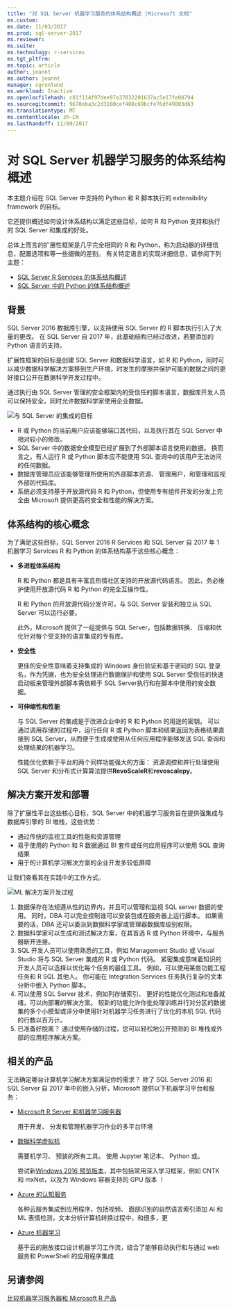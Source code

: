 ```yaml
---
title: "对 SQL Server 机器学习服务的体系结构概述 |Microsoft 文档"
ms.custom: 
ms.date: 11/03/2017
ms.prod: sql-server-2017
ms.reviewer: 
ms.suite: 
ms.technology: r-services
ms.tgt_pltfrm: 
ms.topic: article
author: jeannt
ms.author: jeannt
manager: cgronlund
ms.workload: Inactive
ms.openlocfilehash: c81f114f97dee97a37832201637ac5e17fe08794
ms.sourcegitcommit: 9678eba3c2d3100cef408c69bcfe76df49803d63
ms.translationtype: MT
ms.contentlocale: zh-CN
ms.lasthandoff: 11/09/2017
---
```

# <a name="architecture-overview-for-sql-server-machine-learning-services"></a>对 SQL Server 机器学习服务的体系结构概述 

本主题介绍在 SQL Server 中支持的 Python 和 R 脚本执行的 extensibility framework 的目标。

它还提供概述如何设计体系结构以满足这些目标，如何 R 和 Python 支持和执行的 SQL Server 和集成的好处。

总体上而言的扩展性框架是几乎完全相同的 R 和 Python，称为启动器的详细信息，配置选项和等一些细微的差别。 有关特定语言的实现详细信息，请参阅下列主题：

- [SQL Server R Services 的体系结构概述](r/architecture-overview-sql-server-r.md)
- [SQL Server 中的 Python 的体系结构概述](python/architecture-overview-sql-server-python.md)


## <a name="background"></a>背景

SQL Server 2016 数据库引擎，以支持使用 SQL Server 的 R 脚本执行引入了大量的更改。 在 SQL Server 自 2017 年，此基础结构已经过改进，若要添加的 Python 语言的支持。

扩展性框架的目标是创建 SQL Server 和数据科学语言，如 R 和 Python，同时可以减少数据科学解决方案移到生产环境，时发生的摩擦并保护可能的数据之间的更好接口公开在数据科学开发过程中。

通过执行由 SQL Server 管理的安全框架内的受信任的脚本语言，数据库开发人员可以保持安全，同时允许数据科学家使用企业数据。

  ![与 SQL Server 的集成的目标](media/ml-service-value-add.png "机器学习服务值添加")

- R 或 Python 的当前用户应该能够端口其代码，以及执行其在 SQL Server 中相对较小的修改。
- SQL Server 中的数据安全模型已经扩展到了外部脚本语言使用的数据。 换而言之，有人运行 R 或 Python 脚本应不能使用 SQL 查询中的该用户无法访问的任何数据。
- 数据库管理员应该能够管理所使用的外部脚本资源、 管理用户，和管理和监视外部的代码库。
- 系统必须支持基于开放源代码 R 和 Python，但使用专有组件开发的分发上完全由 Microsoft 提供更高的安全和性能的解决方案。

## <a name="architecture-core-concepts"></a>体系结构的核心概念

为了满足这些目标，SQL Server 2016 R Services 和 SQL Server 自 2017 年 1 机器学习 Services R 和 Python 的体系结构基于这些核心概念：

+ **多进程体系结构**

  R 和 Python 都是具有丰富且热情社区支持的开放源代码语言。 因此，务必维护使用开放源代码 R 和 Python 的完全互操作性。

  R 和 Python 的开放源代码分发许可，与 SQL Server 安装和独立从 SQL Server 可以运行必要。

   此外，Microsoft 提供了一组提供与 SQL Server，包括数据转换、 压缩和优化针对每个受支持的语言集成的专有库。

+ **安全性**

   更佳的安全性意味着支持集成的 Windows 身份验证和基于密码的 SQL 登录名，作为凭据，也为安全处理进行数据保护和使用 SQL Server 受信任的快速启动板来管理外部脚本需依赖于 SQL Server执行和在脚本中使用的安全数据。

+ **可伸缩性和性能**

  与 SQL Server 的集成是于改进企业中的 R 和 Python 的用途的密钥。 可以通过调用存储的过程中，运行任何 R 或 Python 脚本和结果返回为表格结果直接到 SQL Server，从而便于生成或使用从任何应用程序能够发送 SQL 查询和处理结果的机器学习。

  性能优化依赖于平台的两个同样功能强大的方面： 资源调控和并行处理使用 SQL Server 和分布式计算算法提供**RevoScaleR**和**revoscalepy**。

## <a name="solution-development-and-deployment"></a>解决方案开发和部署

除了扩展性平台这些核心目标，SQL Server 中的机器学习服务旨在提供强集成与数据库引擎的 BI 堆栈，这些优势：

+ 通过传统的监视工具的性能和资源管理
+ 易于使用的 Python 和 R 数据通过 BI 套件或任何应用程序可以使用 SQL 查询结果
+ 用于的计算机学习解决方案的企业开发多较低屏障

让我们查看其在实践中的工作方式。

  ![ML 解决方案开发过程](media/ml-solution-development-process.png "开发和部署使用机器学习服务")

1. 数据保存在法规遵从性的边界内，并且可以管理和监视 SQL server 数据的使用。 同时，DBA 可以完全控制谁可以安装包或在服务器上运行脚本。 如果需要的话，DBA 还可以委派到数据科学家或管理器数据库级别权限。
2. 数据科学家可以生成和测试解决方案，在其首选 R 或 Python 环境中，与服务器断开连接。
3. SQL 开发人员可以使用熟悉的工具，例如 Management Studio 或 Visual Studio 将与 SQL Server 集成的 R 或 Python 代码。 紧密集成意味着知识的开发人员可以选择以优化每个任务的最佳工具。 例如，可以使用某些功能工程任务和 R SQL 其他人。 你可能在 Integration Services 任务执行复杂的文本分析中嵌入 Python 脚本。
4. 可以使用 SQL Server 技术，例如列存储索引、 更好的性能优化测试和准备就绪，可以向部署的解决方案。 较新的功能允许你批处理训练并行对分区的数据集的多个小模型或评分中使用针对机器学习任务进行了优化的本机 SQL 代码的行数以百万计。
5. 已准备好脱离？ 通过使用存储的过程，您可以轻松地公开预测的 BI 堆栈或外部的应用程序解决方案。

## <a name="related-products"></a>相关的产品

无法确定哪台计算机学习解决方案满足你的需求？ 除了 SQL Server 2016 和 SQL Server 自 2017 年中的嵌入分析，Microsoft 提供以下机器学习平台和服务：

+ [Microsoft R Server 和机器学习服务器](https://docs.microsoft.com/machine-learning-server/what-is-machine-learning-server)

  用于开发、 分发和管理机器学习作业的多平台环境
+ [数据科学虚拟机](https://docs.microsoft.com/azure/machine-learning/machine-learning-data-science-virtual-machine-overview)

  需要机学习、 预装的所有工具。 使用 Jupyter 笔记本、 Python 或。
  
  尝试新[Windows 2016 预览版本](http://aka.ms/dsvm/win2016)，其中包括常用深入学习框架，例如 CNTK 和 mxNet，以及为 Windows 容器支持的 GPU 版本 ！

+ [Azure 的认知服务](https://azure.microsoft.com/services/cognitive-services/)

  各种云服务集成到应用程序，包括视频、 面部识别的自然语言索引添加 AI 和 ML 表情检测，文本分析计算机转换过程中，和很多，更
+ [Azure 机器学习](https://azure.microsoft.com/services/machine-learning/)

  基于云的拖放接口设计机器学习工作流，结合了能够自动执行和与通过 web 服务和 PowerShell 的应用程序集成

## <a name="see-also"></a>另请参阅

[比较机器学习服务器和 Microsoft R 产品](https://docs.microsoft.com/machine-learning-server/what-is-r-server-interoperability)
